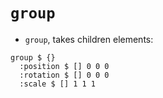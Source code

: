 # `group`

- `group`, takes children elements:

```
group $ {}
  :position $ [] 0 0 0
  :rotation $ [] 0 0 0
  :scale $ [] 1 1 1
```
